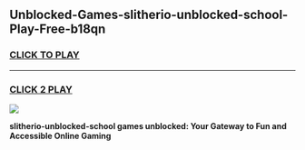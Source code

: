 
## Unblocked-Games-slitherio-unblocked-school-Play-Free-b18qn
<h3>
<a href="https://premium76.site?title=slitherio-unblocked-school&ref=23A">CLICK TO PLAY</a></h3>
<hr>

<h3>
<a href="https://premium76.site?title=slitherio-unblocked-school&ref=23A">CLICK 2 PLAY</a>
  
</h3>

<a href="https://premium76.site?title=slitherio-unblocked-school&ref=23A"><img src="https://clearcache.store/games.png"></a>


**slitherio-unblocked-school games unblocked: Your Gateway to Fun and Accessible Online Gaming**
